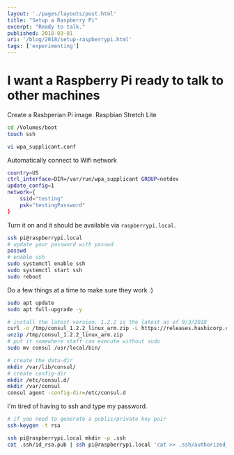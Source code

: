 ```yaml
---
layout: './pages/layouts/post.html'
title: "Setup a Raspberry Pi"
excerpt: "Ready to talk."
published: 2018-03-01
uri: '/blog/2018/setup-raspberrypi.html'
tags: ['experimenting']
---
```

# I want a Raspberry Pi ready to talk to other machines

Create a Rasbperian Pi image. Raspbian Stretch Lite

```bash
cd /Volumes/boot
touch ssh
```

```bash
vi wpa_supplicant.conf
```

Automatically connect to Wifi network

```bash
country=US
ctrl_interface=DIR=/var/run/wpa_supplicant GROUP=netdev
update_config=1
network={
    ssid="testing"
    psk="testingPassword"
}
```

Turn it on and it should be available via `raspberrypi.local`.

```bash
ssh pi@raspberrypi.local
# update your password with passwd
passwd
# enable ssh
sudo systemctl enable ssh
sudo systemctl start ssh
sudo reboot
```

Do a few things at a time to make sure they work :)

```bash
sudo apt update
sudo apt full-upgrade -y
```

```bash
# install the latest version. 1.2.2 is the latest as of 9/3/2018
curl -o /tmp/consul_1.2.2_linux_arm.zip -L https://releases.hashicorp.com/consul/1.2.2/consul_1.2.2_linux_arm.zip
unzip /tmp/consul_1.2.2_linux_arm.zip
# put it somewhere staff can execute without sudo
sudo mv consul /usr/local/bin/
```

```bash
# create the data-dir
mkdir /var/lib/consul/
# create config-dir
mkdir /etc/consul.d/
mkdir /var/consul
consul agent -config-dir=/etc/consul.d
```

I'm tired of having to ssh and type my password.

```bash
# if you need to generate a public/private key pair
ssh-keygen -t rsa

```

```bash
ssh pi@raspberrypi.local mkdir -p .ssh
cat .ssh/id_rsa.pub | ssh pi@raspberrypi.local 'cat >> .ssh/authorized_keys'
```
